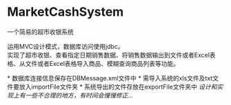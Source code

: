 # MarketCashSystem
一个简易的超市收银系统
<p>运用MVC设计模式，数据库访问使用jdbc。<br>
实现了超市收银、查看指定日期销售数据、将销售数据输出到文件或者Excel表格、从文件或者Excel表格导入商品、模糊查询商品列表等功能。</p>
* 数据库连接信息保存在DBMessage.xml文件中
* 需导入系统的xls文件及txt文件要放入importFile文件夹
* 系统导出的文件存放在exportFile文件夹中
<i>设计和实现上有一些不合理的地方，有时间会慢慢修正...</i>
